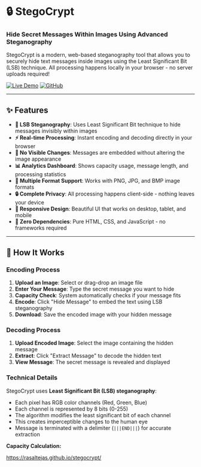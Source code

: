 # 🔒 StegoCrypt

### Hide Secret Messages Within Images Using Advanced Steganography

StegoCrypt is a modern, web-based steganography tool that allows you to securely hide text messages inside images using the Least Significant Bit (LSB) technique. All processing happens locally in your browser - no server uploads required!

[![Live Demo](https://img.shields.io/badge/demo-live-success)](https://rasaltejas.github.io/stegocrypt/)
[![GitHub](https://img.shields.io/badge/GitHub-Repository-blue)](https://github.com/rasaltejas/stegocrypt)

---

## ✨ Features

- **🔐 LSB Steganography**: Uses Least Significant Bit technique to hide messages invisibly within images
- **⚡ Real-time Processing**: Instant encoding and decoding directly in your browser
- **🎨 No Visible Changes**: Messages are embedded without altering the image appearance
- **📊 Analytics Dashboard**: Shows capacity usage, message length, and processing statistics
- **💾 Multiple Format Support**: Works with PNG, JPG, and BMP image formats
- **🔒 Complete Privacy**: All processing happens client-side - nothing leaves your device
- **📱 Responsive Design**: Beautiful UI that works on desktop, tablet, and mobile
- **🚀 Zero Dependencies**: Pure HTML, CSS, and JavaScript - no frameworks required

---

## 🎯 How It Works

### Encoding Process
1. **Upload an Image**: Select or drag-drop an image file
2. **Enter Your Message**: Type the secret message you want to hide
3. **Capacity Check**: System automatically checks if your message fits
4. **Encode**: Click "Hide Message" to embed the text using LSB steganography
5. **Download**: Save the encoded image with your hidden message

### Decoding Process
1. **Upload Encoded Image**: Select the image containing the hidden message
2. **Extract**: Click "Extract Message" to decode the hidden text
3. **View Message**: The secret message is revealed and displayed

### Technical Details

StegoCrypt uses **Least Significant Bit (LSB) steganography**:
- Each pixel has RGB color channels (Red, Green, Blue)
- Each channel is represented by 8 bits (0-255)
- The algorithm modifies the least significant bit of each channel
- This creates imperceptible changes to the human eye
- Message is terminated with a delimiter (`|||END|||`) for accurate extraction

**Capacity Calculation:**

https://rasaltejas.github.io/stegocrypt/
